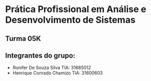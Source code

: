 # Prática Profissional em Análise e Desenvolvimento de Sistemas

## Turma 05K

## Integrantes do grupo:

* Ronifer De Souza Silva    TIA: 31685012
* Henrique Conrado Chamizo  TIA: 31600603 
